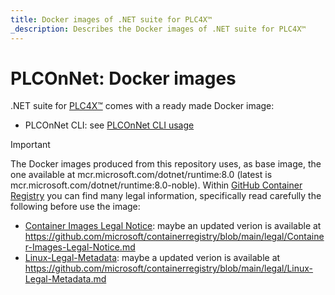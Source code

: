 ```yaml
---
title: Docker images of .NET suite for PLC4X™
_description: Describes the Docker images of .NET suite for PLC4X™
---
```


# PLCOnNet: Docker images

.NET suite for [PLC4X™](https://plc4x.apache.org) comes with a ready made Docker image:
- PLCOnNet CLI: see [PLCOnNet CLI usage](usageCLI.md)

> [!IMPORTANT]
> The Docker images produced from this repository uses, as base image, the one available at mcr.microsoft.com/dotnet/runtime:8.0 (latest is mcr.microsoft.com/dotnet/runtime:8.0-noble). Within [GitHub Container Registry](https://github.com/microsoft/containerregistry) you can find many legal information, specifically read carefully the following before use the image:
> - [Container Images Legal Notice](https://github.com/microsoft/containerregistry/blob/39d2e014897475ef6cdb08e29c08645f53f0dc93/legal/Container-Images-Legal-Notice.md): maybe an updated verion is available at https://github.com/microsoft/containerregistry/blob/main/legal/Container-Images-Legal-Notice.md
> - [Linux-Legal-Metadata](https://github.com/microsoft/containerregistry/blob/39d2e014897475ef6cdb08e29c08645f53f0dc93/legal/Linux-Legal-Metadata.md): maybe a updated verion is available at https://github.com/microsoft/containerregistry/blob/main/legal/Linux-Legal-Metadata.md